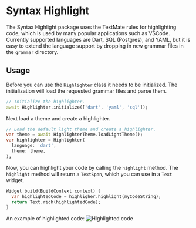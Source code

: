 # Syntax Highlight

The Syntax Highlight package uses the TextMate rules for highlighting code, which is used by many popular applications such as VSCode. Currently supported languages are Dart, SQL (Postgres), and YAML, but it is easy to extend the language support by dropping in new grammar files in the `grammar` directory.

## Usage
Before you can use the `Highlighter` class it needs to be initialized. The initialization will load the requested grammar files and parse them.

```dart
// Initialize the highlighter.
await Highlighter.initialize(['dart', 'yaml', 'sql']);
```

Next load a theme and create a highlighter.
```dart
// Load the default light theme and create a highlighter.
var theme = await HighlighterTheme.loadLightTheme();
var highlighter = Highlighter(
  language: 'dart',
  theme: theme,
);
```

Now, you can highlight your code by calling the `highlight` method. The `highlight` method will return a `TextSpan`, which you can use in a `Text` widget.
```dart
Widget build(BuildContext context) {
  var highlightedCode = highligher.highlight(myCodeString);
  return Text.rich(highlightedCode);
}
```

An example of highlighted code:
![Highlighted code](https://raw.githubusercontent.com/serverpod/syntax_highlight/main/images/screenshot.png
)